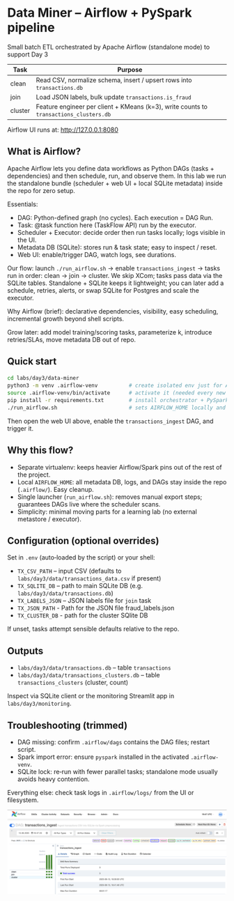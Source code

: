 # Data Miner – Airflow + PySpark pipeline

Small batch ETL orchestrated by Apache Airflow (standalone mode) to support Day 3

| Task    | Purpose                                                                                |
| ------- | -------------------------------------------------------------------------------------- |
| clean   | Read CSV, normalize schema, insert / upsert rows into `transactions.db`                |
| join    | Load JSON labels, bulk update `transactions.is_fraud`                                  |
| cluster | Feature engineer per client + KMeans (k=3), write counts to `transactions_clusters.db` |

Airflow UI runs at: http://127.0.0.1:8080

## What is Airflow?

Apache Airflow lets you define data workflows as Python DAGs (tasks + dependencies) and then schedule, run, and observe them. In this lab we run the standalone bundle (scheduler + web UI + local SQLite metadata) inside the repo for zero setup.

Essentials:

- DAG: Python-defined graph (no cycles). Each execution = DAG Run.
- Task: @task function here (TaskFlow API) run by the executor.
- Scheduler + Executor: decide order then run tasks locally; logs visible in the UI.
- Metadata DB (SQLite): stores run & task state; easy to inspect / reset.
- Web UI: enable/trigger DAG, watch logs, see durations.

Our flow: launch `./run_airflow.sh` → enable `transactions_ingest` → tasks run in order: clean → join → cluster. We skip XCom; tasks pass data via the SQLite tables. Standalone + SQLite keeps it lightweight; you can later add a schedule, retries, alerts, or swap SQLite for Postgres and scale the executor.

Why Airflow (brief): declarative dependencies, visibility, easy scheduling, incremental growth beyond shell scripts.

Grow later: add model training/scoring tasks, parameterize k, introduce retries/SLAs, move metadata DB out of repo.

## Quick start

```bash
cd labs/day3/data-miner
python3 -m venv .airflow-venv          # create isolated env just for Airflow & Spark deps
source .airflow-venv/bin/activate      # activate it (needed every new shell)
pip install -r requirements.txt        # install orchestrator + PySpark deps
./run_airflow.sh                       # sets AIRFLOW_HOME locally and launches standalone
```

Then open the web UI above, enable the `transactions_ingest` DAG, and trigger it.

## Why this flow?

- Separate virtualenv: keeps heavier Airflow/Spark pins out of the rest of the project.
- Local `AIRFLOW_HOME`: all metadata DB, logs, and DAGs stay inside the repo (`.airflow/`). Easy cleanup.
- Single launcher (`run_airflow.sh`): removes manual export steps; guarantees DAGs live where the scheduler scans.
- Simplicity: minimal moving parts for a learning lab (no external metastore / executor).

## Configuration (optional overrides)

Set in `.env` (auto‑loaded by the script) or your shell:

- `TX_CSV_PATH` – input CSV (defaults to `labs/day3/data/transactions_data.csv` if present)
- `TX_SQLITE_DB` – path to main SQLite DB (e.g. `labs/day3/data/transactions.db`)
- `TX_LABELS_JSON` – JSON labels file for `join` task
- `TX_JSON_PATH` - Path for the JSON file fraud_labels.json
- `TX_CLUSTER_DB` - path for the cluster SQlite DB

If unset, tasks attempt sensible defaults relative to the repo.

## Outputs

- `labs/day3/data/transactions.db` – table `transactions`
- `labs/day3/data/transactions_clusters.db` – table `transactions_clusters` (cluster, count)

Inspect via SQLite client or the monitoring Streamlit app in `labs/day3/monitoring`.

## Troubleshooting (trimmed)

- DAG missing: confirm `.airflow/dags` contains the DAG files; restart script.
- Spark import error: ensure `pyspark` installed in the activated `.airflow-venv`.
- SQLite lock: re‑run with fewer parallel tasks; standalone mode usually avoids heavy contention.

Everything else: check task logs in `.airflow/logs/` from the UI or filesystem.

![alt text](airflow-ui.png)
